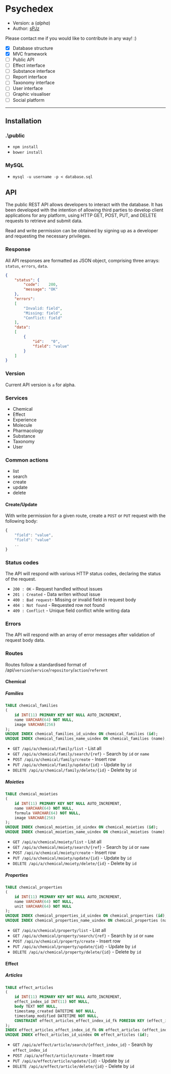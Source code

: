 # Psychedex
* Version: a (_alpha_)
* Author: [sPJz](papaverjosepherum@gmail.com)

Please contact me if you would like to contribute in any way! :)

- [x] Database structure
- [x] MVC framework
- [ ] Public API
- [ ] Effect interface
- [ ] Substance interface
- [ ] Report interface
- [ ] Taxonomy interface
- [ ] User interface
- [ ] Graphic visualiser
- [ ] Social platform

---

## Installation
### .\public
* `npm install`
* `bower install`

### MySQL
* `mysql -u username -p < database.sql`

## API
The public REST API allows developers to interact with the database. It has been developed with the intention of allowing third parties to develop client applications for any platform, using HTTP GET, POST, PUT, and DELETE requests to retrieve and submit data.

Read and write permission can be obtained by signing up as a developer and requesting the necessary privileges.

### Response
All API responses are formatted as JSON object, comprising three arrays: `status`, `errors`, `data`.

```json
{
    "status": {
        "code":    200,
        "message": "OK"
    },
    "errors":
    [
        "Invalid: field",
        "Missing: field",
        "Conflict: field"
    ],
    "data":
    [
        {
            "id":   "0",
            "field": "value"
        }
    ]
}
```

### Version
Current API version is `a` for alpha.

### Services
* Chemical
* Effect
* Experience
* Molecule
* Pharmacology
* Substance
* Taxonomy
* User

### Common actions
* list
* search
* create
* update
* delete

#### Create/Update
With write permission for a given route, create a `POST` or `PUT` request with the following body:

```javascript
{
    "field": "value",
    "field": "value"
    ..
}
```

### Status codes
The API will respond with various HTTP status codes, declaring the status of the request.

* `200 : OK` - Request handled without issues
* `201 : Created` - Data writen without issue
* `400 : Bad request`- Missing or invalid field in request body
* `404 : Not found` - Requested row not found
* `409 : Conflict` - Unique field conflict while writing data

### Errors
The API will respond with an array of error messages after validation of request body data.

### Routes

Routes follow a standardised format of /api/`version`/`service`/`repository`/`action`/`referent`

#### Chemical
##### Families
```sql
TABLE chemical_families
(
    id INT(11) PRIMARY KEY NOT NULL AUTO_INCREMENT,
    name VARCHAR(64) NOT NULL,
    image VARCHAR(256)
);
UNIQUE INDEX chemical_families_id_uindex ON chemical_families (id);
UNIQUE INDEX chemical_families_name_uindex ON chemical_families (name);
```

* `GET /api/a/chemical/family/list` - List all
* `GET /api/a/chemical/family/search/{ref}` - Search by `id` or `name`
* `POST /api/a/chemical/family/create` - Insert row
* `PUT /api/a/chemical/family/update/{id}` - Update by `id`
* `DELETE /api/a/chemical/family/delete/{id}` - Delete by `id`

##### Moieties
```sql
TABLE chemical_moieties
(
    id INT(11) PRIMARY KEY NOT NULL AUTO_INCREMENT,
    name VARCHAR(64) NOT NULL,
    formula VARCHAR(64) NOT NULL,
    image VARCHAR(256)
);
UNIQUE INDEX chemical_moieties_id_uindex ON chemical_moieties (id);
UNIQUE INDEX chemical_moieties_name_uindex ON chemical_moieties (name);
````

* `GET /api/a/chemical/moiety/list` - List all
* `GET /api/a/chemical/moiety/search/{ref}` - Search by `id` or `name`
* `POST /api/a/chemical/moiety/create` - Insert row
* `PUT /api/a/chemical/moiety/update/{id}` - Update by `id`
* `DELETE /api/a/chemical/moiety/delete/{id}` - Delete by `id`

##### Properties
```sql
TABLE chemical_properties
(
    id INT(11) PRIMARY KEY NOT NULL AUTO_INCREMENT,
    name VARCHAR(64) NOT NULL,
    unit VARCHAR(64) NOT NULL
);
UNIQUE INDEX chemical_properties_id_uindex ON chemical_properties (id);
UNIQUE INDEX chemical_properties_name_uindex ON chemical_properties (name);
```

* `GET /api/a/chemical/property/list` - List all
* `GET /api/a/chemical/property/search/{ref}` - Search by `id` or `name`
* `POST /api/a/chemical/property/create` - Insert row
* `PUT /api/a/chemical/property/update/{id}` - Update by `id`
* `DELETE /api/a/chemical/property/delete/{id}` - Delete by `id`

#### Effect
##### Articles
```sql
TABLE effect_articles
(
    id INT(11) PRIMARY KEY NOT NULL AUTO_INCREMENT,
    effect_index_id INT(11) NOT NULL,
    body TEXT NOT NULL,
    timestamp_created DATETIME NOT NULL,
    timestamp_modified DATETIME NOT NULL,
    CONSTRAINT effect_articles_effect_index_id_fk FOREIGN KEY (effect_index_id) REFERENCES effect_index (id)
);
INDEX effect_articles_effect_index_id_fk ON effect_articles (effect_index_id);
UNIQUE INDEX effect_articles_id_uindex ON effect_articles (id);
```

* `GET /api/a/effect/article/search/{effect_index_id}` - Search by `effect_index_id`
* `POST /api/a/effect/article/create` - Insert row
* `PUT /api/a/effect/article/update/{id}` - Update by `id`
* `DELETE /api/a/effect/article/delete/{id}` - Delete by `id`

